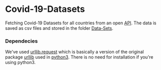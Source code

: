 # Covid-19-Datasets

Fetching Covid-19 Datasets for all countries from an open [API](https://api.covid19api.com/). The data is saved as csv files and stored in the folder [Data-Sets](Data-Sets).

### Dependecies
We've used [urllib.request](https://docs.python.org/3/library/urllib.request.html#module-urllib.request) which is basically a version of the original package [urllib](https://docs.python.org/3/library/urllib.html) used in [python3](https://docs.python.org/). There is no need for installation if you're using python3.
